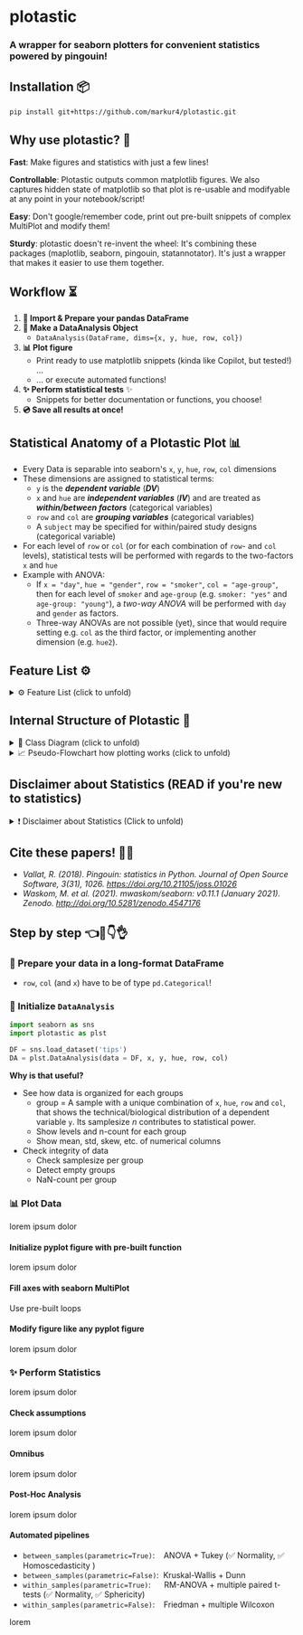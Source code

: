 # plotastic
### A wrapper for seaborn plotters for convenient statistics powered by pingouin!

## Installation 📦

``` bash
pip install git+https://github.com/markur4/plotastic.git
```

## Why use plotastic? 🤔

**Fast**: Make figures and statistics with just a few lines!

**Controllable**: Plotastic outputs common matplotlib figures. We also captures hidden state of matplotlib so that plot is re-usable and modifyable at any point in your notebook/script!

**Easy**: Don't google/remember code, print out pre-built snippets of complex MultiPlot and modify them!

**Sturdy**: plotastic doesn't re-invent the wheel: It's combining these packages (maplotlib, seaborn, pingouin, statannotator). It's just a wrapper that makes it easier to use them together.

## Workflow ⏳

1. **🧮 Import & Prepare your pandas DataFrame**
2. **🔀 Make a DataAnalysis Object**
   - `DataAnalysis(DataFrame, dims={x, y, hue, row, col})`
3. **📊 Plot figure**
   - Print ready to use matplotlib snippets (kinda like Copilot, but tested!) ... 
   - ... or execute automated functions!
4. **✨ Perform statistical tests** ✨
   - Snippets for better documentation or functions, you choose!
5. **💿 Save all results at once!**





## Statistical Anatomy of a Plotastic Plot 📊

- Every Data is separable into seaborn's `x`, `y`, `hue`, `row`, `col` dimensions
- These dimensions are assigned to statistical terms:
  - `y` is the ***dependent variable*** (***DV***)
  - `x` and `hue` are ***independent variables*** (***IV***) and are treated as ***within/between factors*** (categorical variables)
  - `row` and `col` are ***grouping variables*** (categorical variables)
  - A `subject` may be specified for within/paired study designs (categorical variable)
- For each level of `row` or `col` (or for each combination of `row`- and `col` levels), statistical tests will be performed with regards to the two-factors `x` and `hue`
- Example with ANOVA:
  -  If `x = "day"`, `hue = "gender"`, `row = "smoker"`, `col = "age-group"`, then for each level of `smoker` and `age-group` (e.g. `smoker: "yes"` and `age-group: "young"`), a *two-way ANOVA* will be performed with `day` and `gender` as factors.
  - Three-way ANOVAs are not possible (yet), since that would require setting e.g. `col` as the third factor, or implementing another dimension (e.g. `hue2`).



## Feature List ⚙️

<details>
<summary>⚙️ Feature List (click to unfold) </summary>

### Implemented

- **Plotting:**
  - still refactoring!


### Planned

- **Plotting:**
  - All possible seaborn plote
  - QQ-MultiPlot
- **Assumption testing:**
  - Normality (Shapiro-Wilk)
  - Sphericity (Levene)
- **Omnibus tests:**
  - lorem
  - lorem
- **Post-hoc tests:**
  - lorem
  - lorem


### Maybe..?

- Interactive MultiPlot (where you click stuff and adjust scale etc.)

### Not planned

- Support for seaborn FacetGrid
  - Plotastic uses matplotlib figures and fills its axes with seaborn plot functions. In my opinion, that's the best solution that offers the best adaptibility of every plot detail while bieng easy to maintain
- Support for seaborn objects (same as Facetgrid)

### Not possible

- NOTHING

</details>

## Internal Structure of Plotastic 🌳


<details>


<summary>🌳 Class Diagram (click to unfold) </summary>

### Not everything is implemented. But this is where we're headed. See Features to see what's possible snd what not

```mermaid
classDiagram
   
   class WorkingDirectory{
      <<service>>
      SCRIPT_NAME
      SCRIPT_PATH
      SCRIPT_EXTENSION
      SCRIPT_FILEPATH
      cwd
      current_time: str = filer.IMPORTTIME
      _current_day(property): -> str
      _is_notebook(): -> bool
      set_cwd(path: str)
   }

   class Filer{
      <<service>>
      title: str ="untitled"
      ...
      _path_subfolder(property)
      _path_subsubfolder(property)
      _parent(property)
      _path_file(property)
      add_to_title(to_end:str, to_start:str): -> str
      ....()
   }

   WorkingDirectory <|-- Filer
   Filer *-- DataAnalysis



   %% ANALYSIS #......................................................................................

   class pd_DataFrame{
      ...
      ....()
   }

   class Dims {
      x: str 
      y: str
      hue: str =None
      row: str =None
      col: str =None
      set(**kwargs, inplace: bool =False)
      switch(*keys, **kwargs inplace: bool =False)
   }

   class DimsAndLevels {

      data: pd.DataFrame
      dims: Dims

      subject: str =None 
      is_transformed: bool =False
      ...
      title.setter()
      _NaNs(property) 
      %%_empty_groups(property)
      _factors_all(property) [x,y,hue,row,col]
      _factors_xhue(property) [x,hue]
      _factors_rowcol(property) [row,col]
      _vartypes(property) = dict(f1:'categorical', f2:'continuous', ...)
      _levels(property) = dict(f1:[l1, l2, ...], f2:[...], ...)
      ....()
   }
   click DimsAndLevels href "https://github.com/markur4/plotastic/blob/main/plotastic/dimsandlevels.py" "DimsAndLevels.py"
  
   pd_DataFrame *-- DimsAndLevels
   Dims *-- DimsAndLevels




   class DataFrameTool{
      user_levels: dict =None
      subject: str =None
      ...
      catplot(kind="strip") -> sns.FacetGrid
      describe_data() -> pd.DataFrame
      transform() -> Analysis
      categorize() -> pd.DataFrame
      ....()
   }
  click DataFrameTool href "https://github.com/markur4/plotastic/blob/main/plotastic/dataframetool.py" "DimsAndLevels.py"

   DimsAndLevels <|-- DataFrameTool
   DataFrameTool <|-- PlotTool
   %%Analysis <|-- Assumptions
   %%Analysis <|-- Omnibus
   %%Analysis <|-- PostHoc
   DataFrameTool <|-- Assumptions

   %% STATISTICS #......................................................................................

   class pingouin{
      <<Statistics Library>>
      anova()
      rm_anova()
      pairwise_tests()
      ....()
   }

   class StatResults{
      <<Storage>>
      normality: pd.DataFrame = "not tested"
      homoscedasticity: pd.DataFrame = "not tested"
      sphericity: pd.DataFrame = "not tested"
      posthoc: pd.DataFrame = "not tested"
      omnibus: pd.DataFrame = "not tested"
      bivariate: pd.DataFrame = "not tested"
      ...
      normal(property):bool ="not assessed"
      homoscedastic(property):bool ="unknown"
      spherical(property):bool ="unknown"
      parametric(property):bool =None
      assess_normality()
      assess_homoscedasticity()
      assess_sphericity()
      ....()
   }

   class Assumptions{
      results: StatResults 
      ...
      check_normality()
      check_normality_snip()
      check_sphericity()
      check_sphericity_snip()
      check_homoscedasticity()
      check_homoscedasticity_snip()
      check_all_assumptions()
      check_all_assumptions_snip()
      ....()
   }
   StatResults *-- Assumptions

   class Omnibus{
      ...
      significant_factors(property): dict
      omni_anova()
      omni_anova_snip()
      omni_rmanova()
      omni_rmamova_snip()
      omni_kruskal()
      omni_kruskal_snip()
      ....()
   }
   class PostHoc{
      ...
      significant_pairs(property): pd.DataFrame
      test_tukey()
      test_tukey_snip()
      test_dunn()
      test_dunn_snip()
      test_multiple_paired_t()
      test_multiple_paired_t_snip()
      test_multiple_wilcoxon()
      test_multiple_wilcoxon_snip()
      ....()
   }
   class Bivariate{
      ...
      test_pearson()
      test_pearson_snip()
      test_spearman()
      test_spearman_snip()
      test_kendall()
      test_kendall_snip()
      ....()
   }

   Assumptions  <|-- PostHoc
   Assumptions  <|-- Omnibus
   Assumptions  <|-- Bivariate
   pingouin .. Assumptions: Uses


   %% PLOTTING #......................................................................................

   class matplotlib{
      <<Plotting Objects>>
      ...
      Axes
      Figure
      fig.legend()
      ....()
   }

   class PlotTool{
      fig: mpl.figure.Figure
      axes: mpl.axes.Axes
      buffer: io.BytesIO
      ...
      subplots() -> (fig, axes)
      fillaxes(kind="strip") -> (fig, axes)
      plot(kind="strip") -> (fig, axes)

      save_plot_tofile() -> None
      save_plot_tobuffer() -> io.BytesIO
      load_plot_frombuffer() -> (fig, axes)


      axes_nested(property) -> np.ndarray(axes).shape(1,1)
      axes_iter__key_ax(property) -> ax

      edit_titles(titles:dict) -> None
      edit_titles_snip()
      edit_labels(labels:dict) -> None
      edit_labels_snip()
      edit_ticks(ticks:dict) -> None
      edit_ticks_snip()
      ....()
   }
   
   matplotlib *-- PlotTool


   class MultiPlot{
      <<Library of pre-built Plots>>
      ...
      plot_box_with_dots(dotkind:str["swarm", "strip"])
      plot_box_with_dots_snip()
      plot_mean_with_dots(meankind:str["bar", "point"], dotkind:str["swarm", "strip"])
      plot_mean_with_dots_snip()
      plot_paired_dots()
      plot_paired_dots_snip()
      plot_scatter_with_line()
      plot_scatter_with_line_snip()
      plot_qqplot()
      ....()
   }

   PlotTool <|-- MultiPlot


   %% DATAANALYSIS #......................................................................................

   class DataAnalysis{

      <<Interface>>
      %% FIGURES DON'T NEED TITLES, WE EDIT THEM AFTERWARDS
      title = "untitled" 
      filer: Filer 
      ...
      save_all_tofile()
      save_all_tobuffer()
      load_all_frombuffer()

      annot_stars(axes) -> (fig, axes)

      ....()
   }
   click DataAnalysis href "https://github.com/markur4/plotastic/blob/main/plotastic/dataanalysis.py" "dataanalysis.py"

   MultiPlot <|-- DataAnalysis
   Omnibus <|-- DataAnalysis
   PostHoc <|-- DataAnalysis
   Bivariate <|-- DataAnalysis




```

</details>

<details>

<summary>📈 Pseudo-Flowchart how plotting works (click to unfold) </summary>


```mermaid



flowchart TD
    PT[(PlotTool or DataAnalysis)]
    self.fig[(self.fig)] 
    self.axes[(self.axes)]
    self.subplots[self.subplots]


    %% INIT PATH
    init[PlotTool.__init__ ]
    plt.subplots[[plt.subplots]] 

    %%ioff[/ioff/]
    %%figax[/fig, axes/]

    PT --call--> init -- call--> plt.subplots
    %% plt.subplots -.initializes.-> self.fig & self.axes

    %% SUBPLOTS PATH
    plt.subplots[[plt.subplots]] 
    %%ioff2[/ioff/]
    %%PT --call--> 
    
    self.subplots --call-->plt.subplots
    plt.subplots -.returns.-> fig[/fig/] & axes[/axes/]

    %% PLOT PATH
    self.plot[self.plot]
    self.fill_axes[self.fill_axes]
    %%axes2[/axes/]
    PT --call--> self.plot --1st call--> self.subplots
    axes --passed to--> self.fill_axes
    self.plot --2nd call--> self.fill_axes

    fig ==sets==> self.fig
    self.fill_axes ==sets==> self.axes 


    %%PT --call---> init --call---> s.subplots --call---> p.subplots
    %% p.subplots --fig, axes---> PT


```
</details>

## Disclaimer about Statistics (READ if you're new to statistics)

<details>

<summary>❗️ Disclaimer about Statistics (Click to unfold)</summary>



The author is not a dedicated statistician. He derives his knowledge from ...

- ... *Intuitive Biostatistics - Fourth Edition (2017) Harvey MotulskyOxford University Press*
- ... talking to other scientists struggling with statistics

**✅ plotastic can help you with...**

- ... choosing correct statistical tests
- ... a playground to experiment with plotting and statsistics which can turn into ...
- ... publication grade figures
- ... publication grade statistical analysis **IF** you really know what you're doing OR you have back-checked your results by a professional statistician
- ... quickly test data transformations (log)

**🛑 plotastic can NOT ...**

- ... replace a professional statistician
- ... teach you statistics, you need some basic knowledge (but is awesome for practicing)
- ... test for multicolinearity (Absence of multicolinearity is required by ANOVA!)
- ... perform stringent correction for multiple testing (e.g. bonferoni), as statistical tests are applied to sub-facets of the whole dataframe for each axes, which depends on the definition of x, hue, col, etc. Hence, corrected p-values might over-estimate the significance of your results. 


### Be **critical** and **responsible** with your statistical analysis!



- **Expect Errors:** Don't trust automated systems like this one!
- **Document your work in *ridiculous detail***:
  - ... how technical and biological replicates contributed to your data
  - ... if/how you removed outliers
  - ... if you did or did not apply correction methods (multiple comparisons, Greenhouse Geyser, etc.) and what your rationale is (exploratory vs. confirmatory study?, validation through other methods to reduce Type II error?)
  - Include the applied tests, the number of technical replicates (per datapoint) and the number of biological/independent in each figure legend replicates (per group)>
- **Check results with professionnals:**
  - *"Here is my data, here is my question, here is my analysis, here is my interpretation. What do you think?"*

</details>

## Cite these papers! ✍🏻

- *Vallat, R. (2018). Pingouin: statistics in Python. Journal of Open Source Software, 3(31), 1026. <https://doi.org/10.21105/joss.01026>*
- *Waskom, M. et al. (2021). mwaskom/seaborn: v0.11.1 (January 2021). Zenodo. <http://doi.org/10.5281/zenodo.4547176>*

## Step by step 👈🤞👇👌

### 🧮 Prepare your data in a long-format DataFrame

- `row`, `col` (and `x`) have to be of type `pd.Categorical`!

### 🔀 Initialize `DataAnalysis`

``` python
import seaborn as sns
import plotastic as plst

DF = sns.load_dataset('tips')
DA = plst.DataAnalysis(data = DF, x, y, hue, row, col)
```

**Why is that useful?**

- See how data is organized for each groups
  - group = A sample with a unique combination of `x`, `hue`, `row` and `col`, that shows the technical/biological distribution of a dependent variable `y`. Its samplesize *n* contributes to statistical power.
  - Show levels and n-count for each group
  - Show mean, std, skew, etc. of numerical columns
- Check integrity of data
  - Check samplesize per group
  - Detect empty groups
  - NaN-count per group

### 📊 Plot Data

lorem ipsum dolor

#### Initialize pyplot figure with pre-built function

lorem ipsum dolor

#### Fill axes with seaborn MultiPlot

Use pre-built loops

#### Modify figure like any pyplot figure

lorem ipsum dolor

### ✨ Perform Statistics

lorem ipsum dolor

#### Check assumptions

lorem ipsum dolor

#### Omnibus

lorem ipsum dolor

#### Post-Hoc Analysis

lorem ipsum dolor

#### Automated pipelines

- `between_samples(parametric=True)`:    ANOVA + Tukey (✅ Normality, ✅ Homoscedasticity )
- `between_samples(parametric=False)`:  Kruskal-Wallis + Dunn
- `within_samples(parametric=True)`:      RM-ANOVA + multiple paired t-tests (✅ Normality, ✅ Sphericity)
- `within_samples(parametric=False)`:    Friedman + multiple Wilcoxon

lorem


